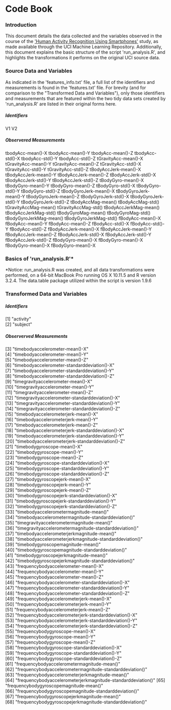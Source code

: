 # Code Book

### Introduction

This document details the data collected and the variables observed in the course of the ['Human Activity Recognition Using Smartphones'](http://archive.ics.uci.edu/ml/datasets/Human+Activity+Recognition+Using+Smartphones) study, as made available through the UCI Machine Learning Repository. Additionally, this document explains the basic structure of the script 'run_analysis.R', and highlights the transformations it performs on the original UCI source data.

### Source Data and Variables

As indicated in the 'features_info.txt' file, a full list of the identifiers and measurements is found in the 'features.txt' file. For brevity (and for comparison to the "Transformed Data and Variables"), only those identifiers and measurements that are featured within the two tidy data sets created by 'run_analysis.R' are listed in their original forms here.

##### Identifiers
V1
V2

##### Observered Measurements
tbodyAcc-mean()-X
tbodyAcc-mean()-Y
tbodyAcc-mean()-Z
tbodyAcc-std()-X
tbodyAcc-std()-Y
tbodyAcc-std()-Z
tGravityAcc-mean()-X
tGravityAcc-mean()-Y
tGravityAcc-mean()-Z
tGravityAcc-std()-X
tGravityAcc-std()-Y
tGravityAcc-std()-Z
tBodyAccJerk-mean()-X
tBodyAccJerk-mean()-Y
tBodyAccJerk-mean()-Z
tBodyAccJerk-std()-X
tBodyAccJerk-std()-Y
tBodyAccJerk-std()-Z
tBodyGyro-mean()-X
tBodyGyro-mean()-Y
tBodyGyro-mean()-Z
tBodyGyro-std()-X
tBodyGyro-std()-Y
tBodyGyro-std()-Z
tBodyGyroJerk-mean()-X
tBodyGyroJerk-mean()-Y
tBodyGyroJerk-mean()-Z
tBodyGyroJerk-std()-X
tBodyGyroJerk-std()-Y
tBodyGyroJerk-std()-Z
tBodyAccMag-mean()
tBodyAccMag-std()
tGravityAccMag-mean()
tGravityAccMag-std()
tBodyAccJerkMag-mean()
tBodyAccJerkMag-std()
tBodyGyroMag-mean()
tBodyGyroMag-std()
tBodyGyroJerkMag-mean()
tBodyGyroJerkMag-std()
fBodyAcc-mean()-X
fBodyAcc-mean()-Y
fBodyAcc-mean()-Z
fBodyAcc-std()-X
fBodyAcc-std()-Y
fBodyAcc-std()-Z
fBodyAccJerk-mean()-X
fBodyAccJerk-mean()-Y
fBodyAccJerk-mean()-Z
fBodyAccJerk-std()-X
fBodyAccJerk-std()-Y
fBodyAccJerk-std()-Z
fBodyGyro-mean()-X
fBodyGyro-mean()-X
fBodyGyro-mean()-X
fBodyGyro-mean()-X



### Basics of 'run_analysis.R'*

*Notice: run_analysis.R was created, and all data transformations were performed, on a 64-bit MacBook Pro running OS X 10.11.5 and R version 3.2.4. The data.table package utilized within the script is version 1.9.6


### Transformed Data and Variables

##### Identifiers
[1] "activity"                                                   
[2] "subject"      

##### Observerved Measurements
[3] "timebodyaccelerometer-mean()-X"                             
[4] "timebodyaccelerometer-mean()-Y"                             
[5] "timebodyaccelerometer-mean()-Z"                             
[6] "timebodyaccelerometer-standarddeviation()-X"                
[7] "timebodyaccelerometer-standarddeviation()-Y"                
[8] "timebodyaccelerometer-standarddeviation()-Z"                
[9] "timegravityaccelerometer-mean()-X"                          
[10] "timegravityaccelerometer-mean()-Y"                          
[11] "timegravityaccelerometer-mean()-Z"                          
[12] "timegravityaccelerometer-standarddeviation()-X"             
[13] "timegravityaccelerometer-standarddeviation()-Y"             
[14] "timegravityaccelerometer-standarddeviation()-Z"             
[15] "timebodyaccelerometerjerk-mean()-X"                         
[16] "timebodyaccelerometerjerk-mean()-Y"                         
[17] "timebodyaccelerometerjerk-mean()-Z"                         
[18] "timebodyaccelerometerjerk-standarddeviation()-X"            
[19] "timebodyaccelerometerjerk-standarddeviation()-Y"            
[20] "timebodyaccelerometerjerk-standarddeviation()-Z"            
[21] "timebodygyroscope-mean()-X"                                 
[22] "timebodygyroscope-mean()-Y"                                 
[23] "timebodygyroscope-mean()-Z"                                 
[24] "timebodygyroscope-standarddeviation()-X"                    
[25] "timebodygyroscope-standarddeviation()-Y"                    
[26] "timebodygyroscope-standarddeviation()-Z"                    
[27] "timebodygyroscopejerk-mean()-X"                             
[28] "timebodygyroscopejerk-mean()-Y"                             
[29] "timebodygyroscopejerk-mean()-Z"                             
[30] "timebodygyroscopejerk-standarddeviation()-X"                
[31] "timebodygyroscopejerk-standarddeviation()-Y"                
[32] "timebodygyroscopejerk-standarddeviation()-Z"                
[33] "timebodyaccelerometermagnitude-mean()"                      
[34] "timebodyaccelerometermagnitude-standarddeviation()"         
[35] "timegravityaccelerometermagnitude-mean()"                   
[36] "timegravityaccelerometermagnitude-standarddeviation()"      
[37] "timebodyaccelerometerjerkmagnitude-mean()"                  
[38] "timebodyaccelerometerjerkmagnitude-standarddeviation()"     
[39] "timebodygyroscopemagnitude-mean()"                          
[40] "timebodygyroscopemagnitude-standarddeviation()"             
[41] "timebodygyroscopejerkmagnitude-mean()"                      
[42] "timebodygyroscopejerkmagnitude-standarddeviation()"         
[43] "frequencybodyaccelerometer-mean()-X"                        
[44] "frequencybodyaccelerometer-mean()-Y"                        
[45] "frequencybodyaccelerometer-mean()-Z"                        
[46] "frequencybodyaccelerometer-standarddeviation()-X"           
[47] "frequencybodyaccelerometer-standarddeviation()-Y"           
[48] "frequencybodyaccelerometer-standarddeviation()-Z"           
[49] "frequencybodyaccelerometerjerk-mean()-X"                    
[50] "frequencybodyaccelerometerjerk-mean()-Y"                    
[51] "frequencybodyaccelerometerjerk-mean()-Z"                    
[52] "frequencybodyaccelerometerjerk-standarddeviation()-X"       
[53] "frequencybodyaccelerometerjerk-standarddeviation()-Y"       
[54] "frequencybodyaccelerometerjerk-standarddeviation()-Z"       
[55] "frequencybodygyroscope-mean()-X"                            
[56] "frequencybodygyroscope-mean()-Y"                            
[57] "frequencybodygyroscope-mean()-Z"                            
[58] "frequencybodygyroscope-standarddeviation()-X"               
[59] "frequencybodygyroscope-standarddeviation()-Y"               
[60] "frequencybodygyroscope-standarddeviation()-Z"               
[61] "frequencybodyaccelerometermagnitude-mean()"                 
[62] "frequencybodyaccelerometermagnitude-standarddeviation()"    
[63] "frequencybodyaccelerometerjerkmagnitude-mean()"             
[64] "frequencybodyaccelerometerjerkmagnitude-standarddeviation()"
[65] "frequencybodygyroscopemagnitude-mean()"                     
[66] "frequencybodygyroscopemagnitude-standarddeviation()"        
[67] "frequencybodygyroscopejerkmagnitude-mean()"                 
[68] "frequencybodygyroscopejerkmagnitude-standarddeviation()"
